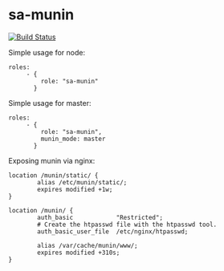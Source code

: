 sa-munin
========

[![Build Status](https://travis-ci.org/softasap/sa-munin.svg?branch=master)](https://travis-ci.org/softasap/sa-munin)


Simple usage for node:

```
roles:
     - {
         role: "sa-munin"
       }

```

Simple usage for master:

```
roles:
     - {
         role: "sa-munin",
         munin_mode: master
       }

```



Exposing munin via nginx:

```
location /munin/static/ {
        alias /etc/munin/static/;
        expires modified +1w;
}

location /munin/ {
        auth_basic            "Restricted";
        # Create the htpasswd file with the htpasswd tool.
        auth_basic_user_file  /etc/nginx/htpasswd;

        alias /var/cache/munin/www/;
        expires modified +310s;
}
```
